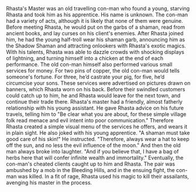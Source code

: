 Rhasta's Master was an old travelling con-man who found a young, starving Rhasta and took him as his apprentice. His name is unknown.
The con-man had a variety of acts, although it is likely that none of them were genuine. Before meeting Rhasta, he would put on the garbs of a shaman, read from ancient books, and lay curses on his client's enemies. After Rhasta joined him, he had the young half-troll wear his shaman garb, announcing him as the  Shadow Shaman and attracting onlookers with Rhasta's exotic magics. With his talents, Rhasta was able to dazzle crowds with shocking displays of lightning, and turning himself into a chicken at the end of each performance. The old con-man himself also performed various small services for money. For two pins of copper, the old con-man would tells someone's fortune. For three, he’d castrate your pig, for five, he’d circumcise your sons. These services were advertised on pictures drawn on banners, which Rhasta worn on his back. Before their swindled customers could catch up to him, he and Rhasta would leave for the next town, and continue their trade there.
Rhasta's master had a friendly, almost fatherly relationship with his young assistant. He gave Rhasta advice on his future travels, telling him to "Be clear what you are about, for these simple village folk read menace and evil intent into poor communication." Therefore Rhasta created a simple visual menu of the services he offers, and wears it in plain sight. He also joked with his young apprentice. "A shaman must take good care of his skin!" He instructed. "Therefore, always wear a hat to keep off the sun, and no less the evil influence of the moon." And then the old man always broke into laughter. "And if you believe that, I have a bag of herbs here that will confer infinite wealth and immortality."
Eventually, the con-man's cheated clients caught up to him and Rhasta. The pair was ambushed by a mob in the Bleeding Hills, and in the ensuing fight, the con-man was killed. In a fit of rage, Rhasta used his magic to kill their assailants, avenging his master in the process.
